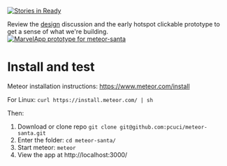[![Stories in Ready](https://badge.waffle.io/pcuci/meteor-santa.png?label=ready&title=Ready)](https://waffle.io/pcuci/meteor-santa)

Review the [design](design.md) discussion and the early hotspot clickable prototype to get a sense of what we're building.
[![MarvelApp prototype for meteor-santa](https://i.imgur.com/08Uf3nD.png)](https://marvelapp.com/explore/598647/meteor-santa)

# Install and test
Meteor installation instructions: https://www.meteor.com/install

For Linux:
```curl https://install.meteor.com/ | sh```

Then:

1. Download or clone repo `git clone git@github.com:pcuci/meteor-santa.git`
2. Enter the folder: `cd meteor-santa/`
3. Start meteor: `meteor`
4. View the app at http://localhost:3000/
